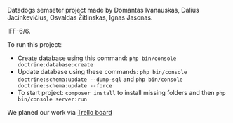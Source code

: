 Datadogs semseter project made by
Domantas Ivanauskas, 
Dalius Jacinkevičius, 
Osvaldas Žitlinskas,
Ignas Jasonas.

IFF-6/6.


To run this project:

- Create database using this command: ```php bin/console doctrine:database:create```
- Update database using these commands: ```php bin/console doctrine:schema:update --dump-sql``` and ```php bin/console doctrine:schema:update --force```
- To start project: ```composer install``` to install missing folders and then ```php bin/console server:run```

We planed our work via [Trello board](https://trello.com/b/MIcwUErZ)


